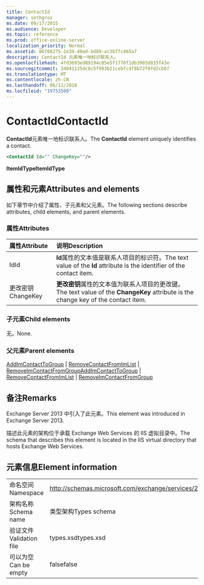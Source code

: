 ```yaml
---
title: ContactId
manager: sethgros
ms.date: 09/17/2015
ms.audience: Developer
ms.topic: reference
ms.prod: office-online-server
localization_priority: Normal
ms.assetid: 86f66275-1e39-48ed-bd89-ac3bffc465a7
description: ContactId 元素唯一地标识联系人。
ms.openlocfilehash: 4fd3693ed89194c85e5f1770f1db3903d835f43e
ms.sourcegitcommit: 34041125dc8c5f993b21cebfc4f8b72f0fd2cb6f
ms.translationtype: MT
ms.contentlocale: zh-CN
ms.lasthandoff: 06/11/2018
ms.locfileid: "19753508"
---
```

# <a name="contactid"></a><span data-ttu-id="9c688-103">ContactId</span><span class="sxs-lookup"><span data-stu-id="9c688-103">ContactId</span></span>

<span data-ttu-id="9c688-104">**ContactId**元素唯一地标识联系人。</span><span class="sxs-lookup"><span data-stu-id="9c688-104">The **ContactId** element uniquely identifies a contact.</span></span> 
  
```XML
<ContactId Id="" ChangeKey=""/>
```

 <span data-ttu-id="9c688-105">**ItemIdType**</span><span class="sxs-lookup"><span data-stu-id="9c688-105">**ItemIdType**</span></span>
## <a name="attributes-and-elements"></a><span data-ttu-id="9c688-106">属性和元素</span><span class="sxs-lookup"><span data-stu-id="9c688-106">Attributes and elements</span></span>

<span data-ttu-id="9c688-107">如下章节中介绍了属性、子元素和父元素。</span><span class="sxs-lookup"><span data-stu-id="9c688-107">The following sections describe attributes, child elements, and parent elements.</span></span>
  
### <a name="attributes"></a><span data-ttu-id="9c688-108">属性</span><span class="sxs-lookup"><span data-stu-id="9c688-108">Attributes</span></span>

|<span data-ttu-id="9c688-109">**属性**</span><span class="sxs-lookup"><span data-stu-id="9c688-109">**Attribute**</span></span>|<span data-ttu-id="9c688-110">**说明**</span><span class="sxs-lookup"><span data-stu-id="9c688-110">**Description**</span></span>|
|:-----|:-----|
|<span data-ttu-id="9c688-111">Id</span><span class="sxs-lookup"><span data-stu-id="9c688-111">Id</span></span>  <br/> |<span data-ttu-id="9c688-112">**Id**属性的文本值是联系人项目的标识符。</span><span class="sxs-lookup"><span data-stu-id="9c688-112">The text value of the **Id** attribute is the identifier of the contact item.</span></span>  <br/> |
|<span data-ttu-id="9c688-113">更改密钥</span><span class="sxs-lookup"><span data-stu-id="9c688-113">ChangeKey</span></span>  <br/> |<span data-ttu-id="9c688-114">**更改密钥**属性的文本值为联系人项目的更改键。</span><span class="sxs-lookup"><span data-stu-id="9c688-114">The text value of the **ChangeKey** attribute is the change key of the contact item.</span></span>  <br/> |
   
### <a name="child-elements"></a><span data-ttu-id="9c688-115">子元素</span><span class="sxs-lookup"><span data-stu-id="9c688-115">Child elements</span></span>

<span data-ttu-id="9c688-116">无。</span><span class="sxs-lookup"><span data-stu-id="9c688-116">None.</span></span>
  
### <a name="parent-elements"></a><span data-ttu-id="9c688-117">父元素</span><span class="sxs-lookup"><span data-stu-id="9c688-117">Parent elements</span></span>

<span data-ttu-id="9c688-118">[AddImContactToGroup](addimcontacttogroup.md) | [RemoveContactFromImList](removecontactfromimlist.md) | [RemoveImContactFromGroup](removeimcontactfromgroup.md)</span><span class="sxs-lookup"><span data-stu-id="9c688-118">[AddImContactToGroup](addimcontacttogroup.md) | [RemoveContactFromImList](removecontactfromimlist.md) | [RemoveImContactFromGroup](removeimcontactfromgroup.md)</span></span>
  
## <a name="remarks"></a><span data-ttu-id="9c688-119">备注</span><span class="sxs-lookup"><span data-stu-id="9c688-119">Remarks</span></span>

<span data-ttu-id="9c688-120">Exchange Server 2013 中引入了此元素。</span><span class="sxs-lookup"><span data-stu-id="9c688-120">This element was introduced in Exchange Server 2013.</span></span>
  
<span data-ttu-id="9c688-121">描述此元素的架构位于承载 Exchange Web Services 的 IIS 虚拟目录中。</span><span class="sxs-lookup"><span data-stu-id="9c688-121">The schema that describes this element is located in the IIS virtual directory that hosts Exchange Web Services.</span></span>
  
## <a name="element-information"></a><span data-ttu-id="9c688-122">元素信息</span><span class="sxs-lookup"><span data-stu-id="9c688-122">Element information</span></span>

|||
|:-----|:-----|
|<span data-ttu-id="9c688-123">命名空间</span><span class="sxs-lookup"><span data-stu-id="9c688-123">Namespace</span></span>  <br/> |http://schemas.microsoft.com/exchange/services/2006/types  <br/> |
|<span data-ttu-id="9c688-124">架构名称</span><span class="sxs-lookup"><span data-stu-id="9c688-124">Schema name</span></span>  <br/> |<span data-ttu-id="9c688-125">类型架构</span><span class="sxs-lookup"><span data-stu-id="9c688-125">Types schema</span></span>  <br/> |
|<span data-ttu-id="9c688-126">验证文件</span><span class="sxs-lookup"><span data-stu-id="9c688-126">Validation file</span></span>  <br/> |<span data-ttu-id="9c688-127">types.xsd</span><span class="sxs-lookup"><span data-stu-id="9c688-127">types.xsd</span></span>  <br/> |
|<span data-ttu-id="9c688-128">可以为空</span><span class="sxs-lookup"><span data-stu-id="9c688-128">Can be empty</span></span>  <br/> |<span data-ttu-id="9c688-129">false</span><span class="sxs-lookup"><span data-stu-id="9c688-129">false</span></span>  <br/> |
   

